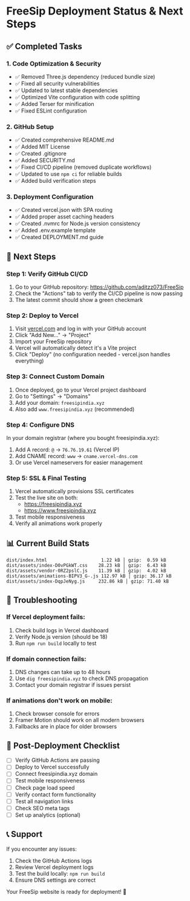 # FreeSip Deployment Status & Next Steps

## ✅ Completed Tasks

### 1. Code Optimization & Security
- ✅ Removed Three.js dependency (reduced bundle size)
- ✅ Fixed all security vulnerabilities
- ✅ Updated to latest stable dependencies
- ✅ Optimized Vite configuration with code splitting
- ✅ Added Terser for minification
- ✅ Fixed ESLint configuration

### 2. GitHub Setup
- ✅ Created comprehensive README.md
- ✅ Added MIT License
- ✅ Created .gitignore
- ✅ Added SECURITY.md
- ✅ Fixed CI/CD pipeline (removed duplicate workflows)
- ✅ Updated to use `npm ci` for reliable builds
- ✅ Added build verification steps

### 3. Deployment Configuration
- ✅ Created vercel.json with SPA routing
- ✅ Added proper asset caching headers
- ✅ Created .nvmrc for Node.js version consistency
- ✅ Added .env.example template
- ✅ Created DEPLOYMENT.md guide

## 🚀 Next Steps

### Step 1: Verify GitHub CI/CD
1. Go to your GitHub repository: https://github.com/aditzz073/FreeSip
2. Check the "Actions" tab to verify the CI/CD pipeline is now passing
3. The latest commit should show a green checkmark

### Step 2: Deploy to Vercel
1. Visit [vercel.com](https://vercel.com) and log in with your GitHub account
2. Click "Add New..." → "Project"
3. Import your FreeSip repository
4. Vercel will automatically detect it's a Vite project
5. Click "Deploy" (no configuration needed - vercel.json handles everything)

### Step 3: Connect Custom Domain
1. Once deployed, go to your Vercel project dashboard
2. Go to "Settings" → "Domains"
3. Add your domain: `freesipindia.xyz`
4. Also add `www.freesipindia.xyz` (recommended)

### Step 4: Configure DNS
In your domain registrar (where you bought freesipindia.xyz):
1. Add A record: `@` → `76.76.19.61` (Vercel IP)
2. Add CNAME record: `www` → `cname.vercel-dns.com`
3. Or use Vercel nameservers for easier management

### Step 5: SSL & Final Testing
1. Vercel automatically provisions SSL certificates
2. Test the live site on both:
   - https://freesipindia.xyz
   - https://www.freesipindia.xyz
3. Test mobile responsiveness
4. Verify all animations work properly

## 📊 Current Build Stats
```
dist/index.html                    1.22 kB │ gzip:  0.59 kB
dist/assets/index-D0vPGkWT.css    28.23 kB │ gzip:  6.43 kB
dist/assets/vendor-0RZ2pslC.js    11.39 kB │ gzip:  4.02 kB
dist/assets/animations-BIPV3_G-.js 112.97 kB │ gzip: 36.17 kB
dist/assets/index-DqpJeNyg.js     232.86 kB │ gzip: 71.40 kB
```

## 🔧 Troubleshooting

### If Vercel deployment fails:
1. Check build logs in Vercel dashboard
2. Verify Node.js version (should be 18)
3. Run `npm run build` locally to test

### If domain connection fails:
1. DNS changes can take up to 48 hours
2. Use `dig freesipindia.xyz` to check DNS propagation
3. Contact your domain registrar if issues persist

### If animations don't work on mobile:
1. Check browser console for errors
2. Framer Motion should work on all modern browsers
3. Fallbacks are in place for older browsers

## 🎯 Post-Deployment Checklist
- [ ] Verify GitHub Actions are passing
- [ ] Deploy to Vercel successfully
- [ ] Connect freesipindia.xyz domain
- [ ] Test mobile responsiveness
- [ ] Check page load speed
- [ ] Verify contact form functionality
- [ ] Test all navigation links
- [ ] Check SEO meta tags
- [ ] Set up analytics (optional)

## 📞 Support
If you encounter any issues:
1. Check the GitHub Actions logs
2. Review Vercel deployment logs
3. Test the build locally: `npm run build`
4. Ensure DNS settings are correct

Your FreeSip website is ready for deployment! 🚀

